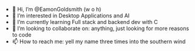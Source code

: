 - 👋 Hi, I’m @EamonGoldsmith (w o h)
- 👀 I’m interested in Desktop Applications and AI
- 🌱 I’m currently learning Full stack and backend dev with C
- 💞️ I’m looking to collaborate on: anything, just looking for more reasons to code
- 📫 How to reach me: yell my name three times into the southern wind

